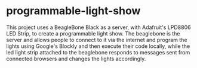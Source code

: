 programmable-light-show
=======================

This project uses a BeagleBone Black as a server, with Adafruit's LPD8806 LED Strip, to create a programmable light show. The beaglebone is the server and allows people to connect to it via the internet and program the lights using Google's Blockly and then execute their code locally, while the led light strip attached to the beaglebone responds to messages sent from connected browsers and changes the lights accordingly.
